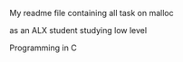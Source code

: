 My readme file containing all task on malloc

as an ALX student studying low level 

Programming in C
